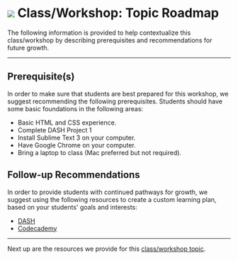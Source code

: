 # ![](https://ga-dash.s3.amazonaws.com/production/assets/logo-9f88ae6c9c3871690e33280fcf557f33.png) Class/Workshop: Topic Roadmap

The following information is provided to help contextualize this class/workshop by describing prerequisites and recommendations for future growth.

---

## Prerequisite(s)

In order to make sure that students are best prepared for this workshop, we suggest recommending the following prerequisites. Students should have some basic foundations in the following areas:

* Basic HTML and CSS experience. 
* Complete DASH Project 1
* Install Sublime Text 3 on your computer.
* Have Google Chrome on your computer.
* Bring a laptop to class (Mac preferred but not required).




## Follow-up Recommendations

In order to provide students with continued pathways for growth, we suggest using the following resources to create a custom learning plan, based on your students' goals and interests:

* [DASH](dash.ga.co)
* [Codecademy](codecademy.com)
 
---

Next up are the resources we provide for this [class/workshop topic](./04-tools-policies.md).
